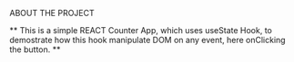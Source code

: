 ABOUT THE PROJECT

** This is a simple REACT Counter App, which uses useState Hook, to demostrate how this hook manipulate DOM on any event, here onClicking the button. **

